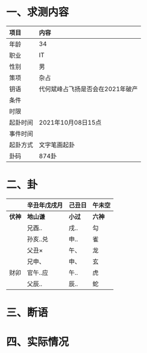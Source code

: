 # 一、求测内容
|项目|内容|
|:-|:-|
|年龄|34|
|职业|IT|
|性别|男|
|策项|杂占|
|钥语|代何斌峰占飞扬是否会在2021年破产|
|条件||
|时限||
|起卦时间|2021年10月08日15点|
|事件时间||
|起卦方式|文字笔画起卦|
|卦码|874卦|

# 二、卦
||辛丑年戊戌月|己丑日|午未空|
|:-|:-|:-|:-|
|**伏神**|**地山谦**|**小过**|**六神**|
||兄酉..|戌..|勾|
||孙亥..兑|申..|雀|
||父丑×|午、|龙|
||兄申、|申、|玄|
|财卯|官午..应|午..|虎|
||父辰..|辰..|蛇|


# 三、断语

# 四、实际情况
